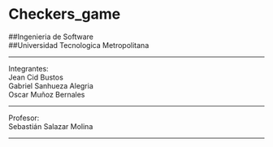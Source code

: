 # Checkers_game
##Ingenieria de Software  
##Universidad Tecnologica Metropolitana 
*** 
Integrantes:  
Jean Cid Bustos  
Gabriel Sanhueza Alegria  
Oscar Muñoz Bernales  

***
Profesor:  
Sebastián Salazar Molina  

***
